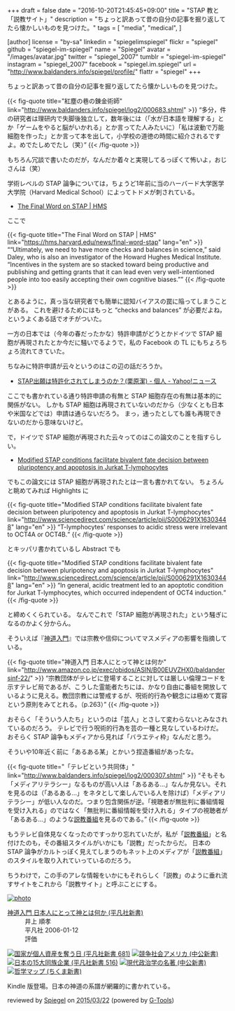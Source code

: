 +++
draft = false
date = "2016-10-20T21:45:45+09:00"
title = "STAP 教と「説教サイト」"
description = "ちょっと訳あって昔の自分の記事を掘り返してたら懐かしいものを見つけた。"
tags = [
  "media",
  "medical",
]

[author]
  license = "by-sa"
  linkedin = "spiegelimspiegel"
  flickr = "spiegel"
  github = "spiegel-im-spiegel"
  name = "Spiegel"
  avatar = "/images/avatar.jpg"
  twitter = "spiegel_2007"
  tumblr = "spiegel-im-spiegel"
  instagram = "spiegel_2007"
  facebook = "spiegel.im.spiegel"
  url = "http://www.baldanders.info/spiegel/profile/"
  flattr = "spiegel"
+++

ちょっと訳あって昔の自分の記事を掘り返してたら懐かしいものを見つけた。

{{< fig-quote title="紅塵の巷の錬金術師" link="http://www.baldanders.info/spiegel/log2/000683.shtml" >}}
<q>多分，件の研究者は理研内で失脚後独立して，数年後には（「水が日本語を理解する」とか「ゲームをやると脳がいかれる」とか言ってた人みたいに）「私は波動で万能細胞を作った」とか言って本を出して，小学校の道徳の時間に紹介されるですよ。めでたしめでたし（笑）</q>
{{< /fig-quote >}}

もちろん冗談で書いたのだが，なんだか着々と実現してるっぽくて怖いよ，おじさんは（笑）

学術レベルの STAP 論争については，ちょうど1年前に当のハーバード大学医学大学院（Harvard Medical School）によってトドメが刺されている。

- [The Final Word on STAP | HMS](https://hms.harvard.edu/news/final-word-stap)

ここで

{{< fig-quote title="The Final Word on STAP | HMS" link="https://hms.harvard.edu/news/final-word-stap" lang="en" >}}
<q>“Ultimately, we need to have more checks and balances in science,” said Daley, who is also an investigator of the Howard Hughes Medical Institute. “Incentives in the system are so stacked toward being productive and publishing and getting grants that it can lead even very well-intentioned people into too easily accepting their own cognitive biases.”</q>
{{< /fig-quote >}}

とあるように，真っ当な研究者でも簡単に認知バイアスの罠に陥ってしまうことがある。
これを避けるためにはもっと “checks and balances” が必要だよね，というよくある話でオチがついた。

一方の日本では（今年の春だったかな）特許申請がどうとかドイツで STAP 細胞が再現されたとか今だに騒いでるようで，私の Facebook の TL にもちょろちょろ流れてきていた。

ちなみに特許申請が云々というのはこの辺の話だろうか。

- [STAP出願は特許化されてしまうのか？(栗原潔) - 個人 - Yahoo!ニュース](http://bylines.news.yahoo.co.jp/kuriharakiyoshi/20160510-00057539/)

ここでも書かれている通り特許申請の有無と STAP 細胞存在の有無は基本的に関係がない。
しかも STAP 細胞は再現されていないのだから（少なくとも日本や米国などでは）申請は通らないだろう。
まっ，通ったとしても誰も再現できないのだから意味ないけど。

で，ドイツで STAP 細胞が再現された云々ってのはこの論文のことを指すらしい。

- [Modified STAP conditions facilitate bivalent fate decision between pluripotency and apoptosis in Jurkat T-lymphocytes](http://www.sciencedirect.com/science/article/pii/S0006291X16303448)

でもこの論文には STAP 細胞が再現されたとは一言も書かれてない。
ちょろんと眺めてみれば Highlights に

{{< fig-quote title="Modified STAP conditions facilitate bivalent fate decision between pluripotency and apoptosis in Jurkat T-lymphocytes" link="http://www.sciencedirect.com/science/article/pii/S0006291X16303448" lang="en" >}}
<q>T-lymphocytes' responses to acidic stress were irrelevant to OCT4A or OCT4B.</q>
{{< /fig-quote >}}

とキッパリ書かれているし  Abstract でも

{{< fig-quote title="Modified STAP conditions facilitate bivalent fate decision between pluripotency and apoptosis in Jurkat T-lymphocytes" link="http://www.sciencedirect.com/science/article/pii/S0006291X16303448" lang="en" >}}
<q>In general, acidic treatment led to an apoptotic condition for Jurkat T-lymphocytes, which occurred independent of OCT4 induction.</q>
{{< /fig-quote >}}

と締めくくられている。
なんでこれで「STAP 細胞が再現された」という騒ぎになるのかよく分からん。

そういえば『[神道入門](http://www.amazon.co.jp/exec/obidos/ASIN/B00EUVZHX0/baldandersinf-22/)』では宗教や信仰についてマスメディアの影響を指摘している。

{{< fig-quote title="神道入門 日本人にとって神とは何か" link="http://www.amazon.co.jp/exec/obidos/ASIN/B00EUVZHX0/baldandersinf-22/" >}}
<q>宗教団体がテレビに登場することに対しては厳しい倫理コードを示すテレビ局であるが、こうした霊能者たちには、かなり自由に番組を開放しているように見える。教団宗教には警戒するが、呪術的行為や観念には極めて寛容という原則をみてとれる。（p.263）</q>
{{< /fig-quote >}}

おそらく「そういう人たち」というのは「芸人」とさして変わらないとみなされているのだろう。
テレビで行う呪術的行為を芸の一種と見なしているわけだ。
おそらく STAP 論争もメディアから見れば「バラエティ枠」なんだと思う。

そういや10年近く前に「あるある某」とかいう捏造番組があったな。

{{< fig-quote title="「テレビという共同体」" link="http://www.baldanders.info/spiegel/log2/000307.shtml" >}}
<q>そもそも「メディアリテラシー」なるものが高い人は「あるある...」なんか見ない。それを見るのは（「あるある...」をネタとして楽しんでいる人を除けば）「メディアリテラシー」が低い人なのだ。つまり包含関係が逆。「視聴者が無批判に番組情報を受け入れる」のではなく「無批判に番組情報を受け入れる」タイプの視聴者が「あるある...」のような<a href="http://www.baldanders.info/spiegel/log/nikki-s/200206.html#2303">説教番組</a>を見るのである。</q>
{{< /fig-quote >}}

もうテレビ自体見なくなったのですっかり忘れていたが，私が「[説教番組]」と名付けたのも，その番組スタイルがいかにも「説教」だったからだ。
日本の STAP 論争がカルトっぽく見えてしまうのもネット上のメディアが「[説教番組]」のスタイルを取り入れていっているのだろう。

ちうわけで，この手のアレな情報をいかにもそれらしく「説教」のように垂れ流すサイトをこれから「説教サイト」と呼ぶことにする。

[説教番組]: http://www.baldanders.info/spiegel/log/nikki-s/200206.html#2303 "せち日記 - 2002年06月分"

<div class="hreview" ><a class="item url" href="http://www.amazon.co.jp/exec/obidos/ASIN/B00EUVZHX0/baldandersinf-22/"><img src="http://ecx.images-amazon.com/images/I/41iDCgh1k%2BL._SL160_.jpg" alt="photo" class="photo"  /></a><dl ><dt class="fn"><a class="item url" href="http://www.amazon.co.jp/exec/obidos/ASIN/B00EUVZHX0/baldandersinf-22/">神道入門 日本人にとって神とは何か (平凡社新書)</a></dt><dd>井上 順孝 </dd><dd>平凡社 2006-01-12</dd><dd>評価<abbr class="rating" title="4"><img src="http://g-images.amazon.com/images/G/01/detail/stars-4-0.gif" alt="" /></abbr> </dd></dl><p class="similar"><a href="http://www.amazon.co.jp/exec/obidos/ASIN/B00D2NVP88/baldandersinf-22/" target="_top"><img src="http://images.amazon.com/images/P/B00D2NVP88.09._SCTHUMBZZZ_.jpg"  alt="国家が個人資産を奪う日 (平凡社新書 681)"  /></a> <a href="http://www.amazon.co.jp/exec/obidos/ASIN/B00I7PNRL4/baldandersinf-22/" target="_top"><img src="http://images.amazon.com/images/P/B00I7PNRL4.09._SCTHUMBZZZ_.jpg"  alt="競争社会アメリカ (中公新書)"  /></a> <a href="http://www.amazon.co.jp/exec/obidos/ASIN/B00EPVI9VW/baldandersinf-22/" target="_top"><img src="http://images.amazon.com/images/P/B00EPVI9VW.09._SCTHUMBZZZ_.jpg"  alt="日本の15大同族企業 (平凡社新書 516)"  /></a> <a href="http://www.amazon.co.jp/exec/obidos/ASIN/B00C2GW6DE/baldandersinf-22/" target="_top"><img src="http://images.amazon.com/images/P/B00C2GW6DE.09._SCTHUMBZZZ_.jpg"  alt="現代政治学の名著 (中公新書)"  /></a> <a href="http://www.amazon.co.jp/exec/obidos/ASIN/B00IE7L1WW/baldandersinf-22/" target="_top"><img src="http://images.amazon.com/images/P/B00IE7L1WW.09._SCTHUMBZZZ_.jpg"  alt="哲学マップ (ちくま新書)"  /></a> </p>
<p class="description">Kindle 版登場。日本の神道の系譜が網羅的に書かれている。</p>
<p class="gtools" >reviewed by <a href='#maker' class='reviewer'>Spiegel</a> on <abbr class="dtreviewed" title="2015-03-22">2015/03/22</abbr> (powered by <a href="http://www.goodpic.com/mt/aws/index.html" >G-Tools</a>)</p>
</div>
